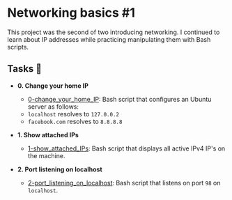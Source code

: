 # Networking basics #1

This project was the second of two introducing networking. I continued to learn
about IP addresses while practicing manipulating them with Bash scripts.

## Tasks :page_with_curl:


* **0. Change your home IP**
  * [0-change_your_home_IP](./0-change_your_home_IP): Bash script that configures
  an Ubuntu server as follows:
  * `localhost` resolves to `127.0.0.2`
  * `facebook.com` resolves to `8.8.8.8`

* **1. Show attached IPs**
  * [1-show_attached_IPs](./1-show_attached_IPs): Bash script that displays all active IPv4
  IP's on the machine.

* **2. Port listening on localhost**
  * [2-port_listening_on_localhost](./2-port_listening_on_localhost): Bash script that
  listens on port `98` on `localhost`.
